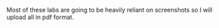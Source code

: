 Most of these labs are going to be heavily reliant on screenshots so I will upload all in pdf format.
